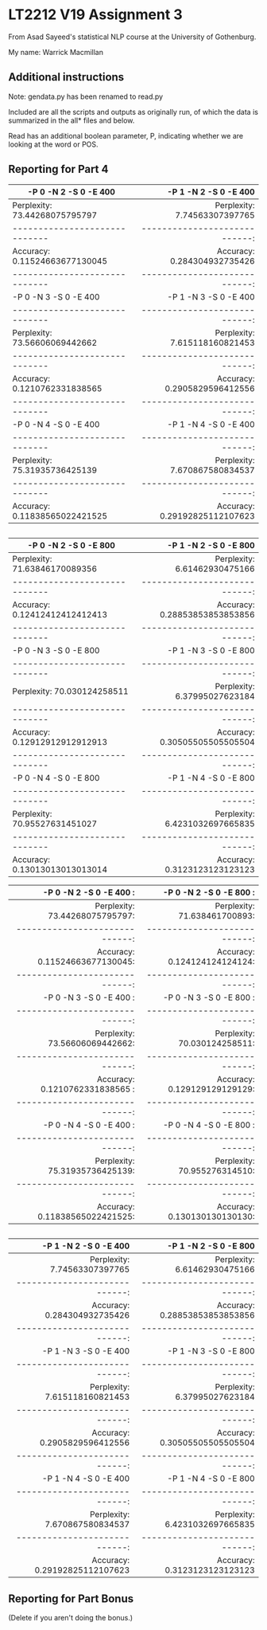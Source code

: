 # LT2212 V19 Assignment 3

From Asad Sayeed's statistical NLP course at the University of Gothenburg.

My name: Warrick Macmillan

## Additional instructions

Note: gendata.py has been renamed to read.py

Included are all the scripts and outputs as originally run, of which the data is summarized in the all* files and below.

Read has an additional boolean parameter, P, indicating whether we are looking at the word or POS.


## Reporting for Part 4

| -P 0 -N 2 -S 0 -E 400         | -P 1 -N 2 -S 0 -E 400          |
| ----------------------------- | ----------------------------:  |
| Perplexity: 73.44268075795797 | Perplexity: 7.74563307397765   |
| ----------------------------- | ----------------------------:  |
| Accuracy: 0.11524663677130045 | Accuracy: 0.284304932735426    |
| ----------------------------- | ----------------------------:  |
| -P 0 -N 3 -S 0 -E 400         | -P 1 -N 3 -S 0 -E 400          |
| ----------------------------- | ----------------------------:  |
| Perplexity: 73.56606069442662 | Perplexity: 7.615118160821453  |
| ----------------------------- | ----------------------------:  |
| Accuracy: 0.1210762331838565  | Accuracy: 0.2905829596412556   |
| ----------------------------- | ----------------------------:  |
| -P 0 -N 4 -S 0 -E 400         | -P 1 -N 4 -S 0 -E 400          |
| ----------------------------- | ----------------------------:  |
| Perplexity: 75.31935736425139 | Perplexity: 7.670867580834537  |
| ----------------------------- | ----------------------------:  |
| Accuracy: 0.11838565022421525 | Accuracy: 0.29192825112107623  |

##

| -P 0 -N 2 -S 0 -E 800         | -P 1 -N 2 -S 0 -E 800          |
| ----------------------------- | ----------------------------:  |
| Perplexity: 71.63846170089356 | Perplexity: 6.61462930475166   |
| ----------------------------- | ----------------------------:  |
| Accuracy: 0.12412412412412413 | Accuracy: 0.28853853853853856  |
| ----------------------------- | ----------------------------:  |
| -P 0 -N 3 -S 0 -E 800         | -P 1 -N 3 -S 0 -E 800          |
| ----------------------------- | ----------------------------:  |
| Perplexity: 70.030124258511   | Perplexity: 6.37995027623184   |
| ----------------------------- | ----------------------------:  |
| Accuracy: 0.12912912912912913 | Accuracy: 0.30505505505505504  |
| ----------------------------- | ----------------------------:  |
| -P 0 -N 4 -S 0 -E 800         | -P 1 -N 4 -S 0 -E 800          |
| ----------------------------- | ----------------------------:  |
| Perplexity: 70.95527631451027 | Perplexity: 6.4231032697665835 |
| ----------------------------- | ----------------------------:  |
| Accuracy: 0.13013013013013014 | Accuracy: 0.3123123123123123   |
                                  















| -P 0 -N 2 -S 0 -E 400        : | -P 0 -N 2 -S 0 -E 800      : | 
| -----------------------------: | ---------------------------: | 
| Perplexity: 73.44268075795797: | Perplexity: 71.638461700893: | 
| -----------------------------: | ---------------------------: | 
| Accuracy: 0.11524663677130045: | Accuracy: 0.124124124124124: | 
| -----------------------------: | ---------------------------: | 
| -P 0 -N 3 -S 0 -E 400        : | -P 0 -N 3 -S 0 -E 800      : | 
| -----------------------------: | ---------------------------: | 
| Perplexity: 73.56606069442662: | Perplexity: 70.030124258511: | 
| -----------------------------: | ---------------------------: | 
| Accuracy: 0.1210762331838565 : | Accuracy: 0.129129129129129: | 
| -----------------------------: | ---------------------------: | 
| -P 0 -N 4 -S 0 -E 400        : | -P 0 -N 4 -S 0 -E 800      : | 
| -----------------------------: | ---------------------------: | 
| Perplexity: 75.31935736425139: | Perplexity: 70.955276314510: | 
| -----------------------------: | ---------------------------: | 
| Accuracy: 0.11838565022421525: | Accuracy: 0.130130130130130: | 

##


| -P 1 -N 2 -S 0 -E 400          | -P 1 -N 2 -S 0 -E 800          |
| ----------------------------:  | ----------------------------:  |
| Perplexity: 7.74563307397765   | Perplexity: 6.61462930475166   |
| ----------------------------:  | ----------------------------:  |
| Accuracy: 0.284304932735426    | Accuracy: 0.28853853853853856  |
| ----------------------------:  | ----------------------------:  |
| -P 1 -N 3 -S 0 -E 400          | -P 1 -N 3 -S 0 -E 800          |
| ----------------------------:  | ----------------------------:  |
| Perplexity: 7.615118160821453  | Perplexity: 6.37995027623184   |
| ----------------------------:  | ----------------------------:  |
| Accuracy: 0.2905829596412556   | Accuracy: 0.30505505505505504  |
| ----------------------------:  | ----------------------------:  |
| -P 1 -N 4 -S 0 -E 400          | -P 1 -N 4 -S 0 -E 800          |
| ----------------------------:  | ----------------------------:  |
| Perplexity: 7.670867580834537  | Perplexity: 6.4231032697665835 |
| ----------------------------:  | ----------------------------:  |
| Accuracy: 0.29192825112107623  | Accuracy: 0.3123123123123123   |
 
 
 
 


## Reporting for Part Bonus 

(Delete if you aren't doing the bonus.)
